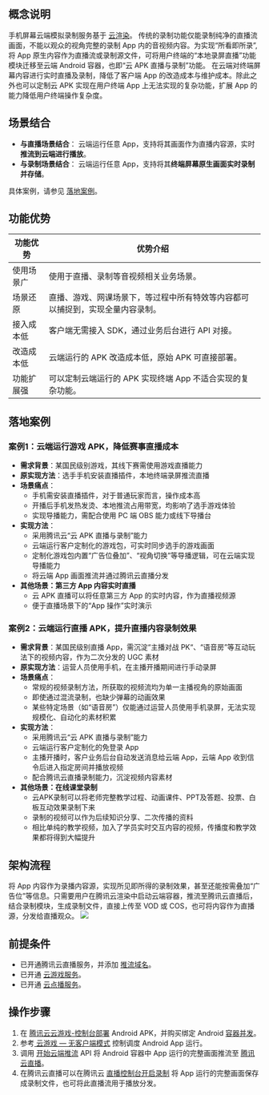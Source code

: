 ## 概念说明
手机屏幕云端模拟录制服务基于 [云渲染](https://cloud.tencent.com/document/product/1162/65422#7b5a45de-04c2-4cfc-8fcb-70bcc947a54f)。
传统的录制功能仅能录制纯净的直播流画面，不能以观众的视角完整的录制 App 内的音视频内容。为实现“所看即所录”,将 App 原生内容作为直播流或录制源文件，可将用户终端的“本地录屏直播”功能模块迁移至云端 Android 容器，也即“云 APK 直播与录制”功能。
在云端对终端屏幕内容进行实时直播及录制，降低了客户端 App 的改造成本与维护成本。除此之外也可以定制云 APK 实现在用户终端 App 上无法实现的复杂功能，扩展 App 的能力降低用户终端操作复杂度。

## 场景结合

- **与直播场景结合**：   云端运行任意 App，支持将其画面作为直播内容源，实时**推流到云端进行播放**。
- **与录制场景结合**：   云端运行任意 App，支持将其**终端屏幕原生画面实时录制并存储**。

具体案例，请参见 [落地案例](#case)。

 
## 功能优势

| 功能优势 | 优势介绍 | 
|---------|---------|
| 使用场景广 | 使用于直播、录制等音视频相关业务场景。 | 
| 场景还原 | 直播、游戏、网课场景下，等过程中所有特效等内容都可以捕捉到，实现全量内容录制。 | 
| 接入成本低 | 客户端无需接入 SDK，通过业务后台进行 API 对接。 | 
| 改造成本低 | 云端运行的 APK 改造成本低，原始 APK 可直接部署。 | 
| 功能扩展强 | 可以定制云端运行的 APK 实现终端 App 不适合实现的复杂功能。 | 


[](id:case)
## 落地案例

### 案例1：云端运行游戏 APK，降低赛事直播成本

- **需求背景**：某国民级别游戏，其线下赛需使用游戏直播能力
- **原实现方法**：选手手机安装直播插件，本地终端录屏推流直播
- **场景痛点**：
	- 手机需安装直播插件，对于普通玩家而言，操作成本高
	- 开播后手机发热发烫、本地推流占用带宽，均影响了选手游戏体验
	- 实现导播能力，需配合使用 PC 端 OBS 能力或线下导播台
- **实现方法**：
	- 采用腾讯云“云 APK 直播与录制”能力
	- 云端运行客户定制化的游戏包，可实时同步选手的游戏画面
	- 定制化游戏包内置“广告位叠加”、“视角切换”等导播逻辑，可在云端实现导播能力
	- 将云端 App 画面推流并通过腾讯云直播分发
- **其他场景：第三方 App 内容实时直播**
	- 云 APK 直播可以将任意第三方 App 的实时内容，作为直播视频源
	- 便于直播场景下的“App 操作”实时演示


### 案例2：云端运行直播 APK，提升直播内容录制效果

- **需求背景**：某国民级别直播 App，需沉淀“主播对战 PK“、“语音房”等互动玩法下的视频内容，作为二次分发的 UGC 素材
- **原实现方法**：运营人员使用手机，在主播开播期间进行手动录屏
- **场景痛点**：
	- 常规的视频录制方法，所获取的视频流均为单一主播视角的原始画面
	- 即使通过混流录制，也缺少弹幕的动画效果
	- 某些特定场景（如“语音房”）仅能通过运营人员使用手机录屏，无法实现规模化、自动化的素材积累
- **实现方法**：
	- 采用腾讯云“云 APK 直播与录制”能力
	- 云端运行客户定制化的免登录 App
	- 主播开播时，客户业务后台自动发送消息给云端 App，云端 App 收到信令后进入指定房间并播放视频
	- 配合腾讯云直播录制能力，沉淀视频内容素材
- **其他场景：在线课堂录制**
	- 云APK录制可以将老师完整教学过程、动画课件、PPT及答题、投票、白板互动效果录制下来
	- 录制的视频可以作为后续知识分享、二次传播的资料
	- 相比单纯的教学视频，加入了学员实时交互内容的视频，传播度和教学效果都将得到大幅提升

## 架构流程
将 App 内容作为录播内容源，实现所见即所得的录制效果，甚至还能按需叠加“广告位”等信息。只需要用户在腾讯云渲染中启动云端容器，推流至腾讯云直播后，结合录制模块，生成录制文件，直接上传至 VOD 或 COS，也可将内容作为直播源，分发给直播观众。
![](https://qcloudimg.tencent-cloud.cn/raw/1d44f35c1f96ba20c5c9ef7f07e1bcd4.png)
 

## 前提条件
- 已开通腾讯云直播服务，并添加 [推流域名](https://cloud.tencent.com/document/product/267/20381)。
- 已开通 [云游戏服务](https://cloud.tencent.com/document/product/1162)。
- 已开通 [云点播服务](https://cloud.tencent.com/document/product/266/8757#.E6.AD.A5.E9.AA.A41.EF.BC.9A.E5.BC.80.E9.80.9A.E4.BA.91.E7.82.B9.E6.92.AD)。


## 操作步骤
1. 在 [腾讯云云游戏-控制台部署](https://cloud.tencent.com/document/product/1162/64896) Android APK，并购买绑定 Android [容器并发](https://cloud.tencent.com/document/product/1162/64889)。
2. 参考[ 云游戏 — 无客户端模式](https://cloud.tencent.com/document/product/1162/65422#7b5a45de-04c2-4cfc-8fcb-70bcc947a54f) 控制调度 Android App 运行。
3. 调用 [开始云端推流](https://cloud.tencent.com/document/product/1162/67868) API 将 Android 容器中 App 运行的完整画面推流至 [腾讯云直播](https://cloud.tencent.com/document/product/267)。
4. 在腾讯云直播可以在腾讯云 [直播控制台开启录制](https://cloud.tencent.com/document/product/267/32739) 将 App 运行的完整画面保存成录制文件，也可将此直播流用于播放分发。
